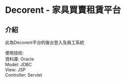 # Decorent - 家具買賣租賃平台

## 介紹
此為Decorent平台的後台登入及員工系統

使用技術: <br>
資料庫: Oracle<br>
Model: JDBC<br>
View: JSP<br>
Controller: Servlet
